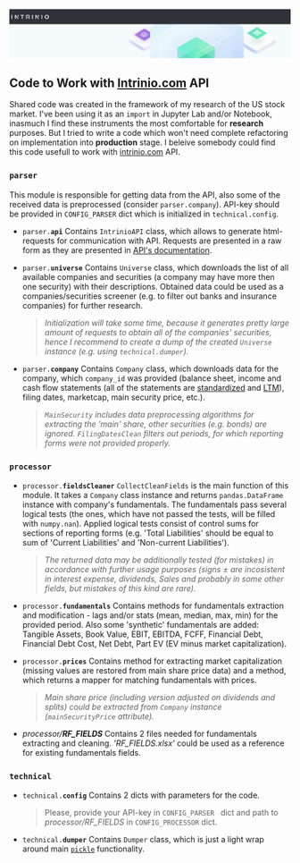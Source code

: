![Code to Work with Intrinio.com API](https://github.com/adrofa/intrinio/blob/master/intrinio_header.png)

## Code to Work with [Intrinio.com](https://intrinio.com/) API

Shared code was created in the framework of my research of the US stock market. I've been using it as an `import` in Jupyter Lab and/or Notebook, inasmuch I find these instruments the most comfortable for **research** purposes. But I tried to write a code which won't need complete refactoring on implementation into **production** stage. 
I beleive somebody could find this code usefull to work with [intrinio.com](https://intrinio.com/) API.


### <code>parser</code>
This module is responsible for getting data from the API, also some of the received data is preprocessed (consider `parser.company`). API-key should be provided in `CONFIG_PARSER` dict which is initialized in `technical.config`.</i>

- <code>parser.<b>api</b></code>
Contains `IntrinioAPI` class, which allows to generate html-requests for communication with API. Requests are presented in a raw form as they are presented in [API's documentation](https://docs.intrinio.com/documentation/api_v2/getting_started).

- <code>parser.<b>universe</b></code>
Contains `Universe` class, which downloads the list of all available companies and securities (a company may have more then one security) with their descriptions. Obtained data could be used as a companies/securities screener (e.g. to filter out banks and insurance companies) for further research.
     > <i>Initialization will take some time, because it generates pretty large amount of requests to obtain all of the companies' securities, hence I recommend to create a dump of the created `Universe` instance (e.g. using `technical.dumper`).</i>

- <code>parser.<b>company</b></code>
Contains `Company` class, which downloads data for the company, which `company_id` was provided (balance sheet, income and cash flow statements (all of the statements are [standardized](https://docs.intrinio.com/documentation/web_api/get_fundamental_standardized_financials_v2?values=eyJpZCI6IkFBUEwtaW5jb21lX3N0YXRlbWVudC0yMDE4LVExIn0%3D) and [LTM](https://www.investopedia.com/terms/l/ltm.asp)), filing dates, marketcap, main security price, etc.).
     > <i>`MainSecurity` includes data preprocessing algorithms for extracting the 'main' share, other securities (e.g. bonds) are ignored. `FilingDatesClean` filters out periods, for which reporting forms were not provided properly.</i>


### <code>processor</code>

- <code>processor.<b>fieldsCleaner</b></code>
`CollectCleanFields` is the main function of this module. It takes a `Company` class instance and returns `pandas.DataFrame` instance with company's fundamentals. The fundamentals pass several logical tests (the ones, which have not passed the tests, will be filled with `numpy.nan`). Applied logical tests consist of control sums for sections of reporting forms (e.g. 'Total Liabilities' should be equal to sum of 'Current Liabilities' and 'Non-current Liabilities'). 
     > <i>The returned data may be additionally tested (for mistakes) in accordance with further usage purposes (signs ± are incosistent in interest expense, dividends, Sales and probably in some other fields, but mistakes of this kind are rare).</i>

- <code>processor.<b>fundamentals</b></code>
Contains methods for fundamentals extraction and modification - lags and/or stats (mean, median, max, min) for the provided period. Also some 'synthetic' fundamentals are added: Tangible Assets, Book Value, EBIT, EBITDA, FCFF, Financial Debt, Financial Debt Cost,  Net Debt, Part EV (EV minus market capitalization). 


- <code>processor.<b>prices</b></code>
Contains method for extracting market capitalization (missing values are restored from main share price data) and a method, which returns a mapper for matching fundamentals with prices.
     > <i>Main share price (including version adjusted on dividends and splits) could be extracted from `Company` instance (`mainSecurityPrice` attribute).</i>

- <i>processor/<b>RF_FIELDS</b></i>
Contains 2 files needed for fundamentals extracting and cleaning. *'RF_FIELDS.xlsx'* could be used as a reference for existing fundamentals fields.


### <code>technical</code>

- <code>technical.<b>config</b></code>
Contains 2 dicts with parameters for the code.
     > Please, provide your API-key in `CONFIG_PARSER ` dict and path to *processor/RF_FIELDS* in `CONFIG_PROCESSOR` dict. 

- <code>technical.<b>dumper</b></code>
Contains `Dumper` class, which is just a light wrap around main [`pickle`](https://docs.python.org/3/library/pickle.html) functionality.
